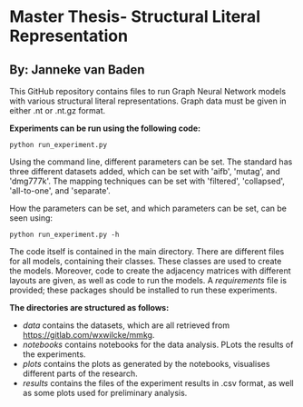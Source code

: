 # Master Thesis- Structural Literal Representation
## By: Janneke van Baden

This GitHub repository contains files to run Graph Neural Network models with various structural literal representations.
Graph data must be given in either .nt or .nt.gz format. 

**Experiments can be run using the following code:**
```commandline
python run_experiment.py
```
Using the command line, different parameters can be set. The standard has three different datasets added,
which can be set with 'aifb', 'mutag', and 'dmg777k'. The mapping techniques can be set with 'filtered',
'collapsed', 'all-to-one', and 'separate'.

How the parameters can be set, and which parameters can be set, can be seen using:
```commandline
python run_experiment.py -h
```

The code itself is contained in the main directory. There are different files for all models, containing their classes.
These classes are used to create the models. Moreover, code to create the adjacency matrices with different layouts
are given, as well as code to run the models. 
A _requirements_ file is provided; these packages should be installed to run these experiments.

**The directories are structured as follows:**
- _data_ contains the datasets, which are all retrieved from https://gitlab.com/wxwilcke/mmkg. 
- _notebooks_ contains notebooks for the data analysis. PLots the results of the experiments.
- _plots_ contains the plots as generated by the notebooks, visualises different parts of the research.
- _results_ contains the files of the experiment results in .csv format, as well as some plots used for preliminary analysis.

